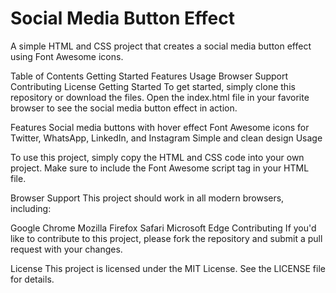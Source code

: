 Social Media Button Effect
==========================

A simple HTML and CSS project that creates a social media button effect using Font Awesome icons.

Table of Contents
Getting Started
Features
Usage
Browser Support
Contributing
License
Getting Started
To get started, simply clone this repository or download the files. Open the index.html file in your favorite browser to see the social media button effect in action.

Features
Social media buttons with hover effect
Font Awesome icons for Twitter, WhatsApp, LinkedIn, and Instagram
Simple and clean design
Usage

To use this project, simply copy the HTML and CSS code into your own project. Make sure to include the Font Awesome script tag in your HTML file.


Browser Support
This project should work in all modern browsers, including:

Google Chrome
Mozilla Firefox
Safari
Microsoft Edge
Contributing
If you'd like to contribute to this project, please fork the repository and submit a pull request with your changes.

License
This project is licensed under the MIT License. See the LICENSE file for details.